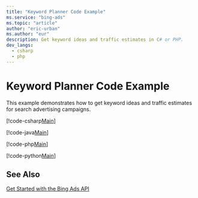 ```yaml
---
title: "Keyword Planner Code Example"
ms.service: "bing-ads"
ms.topic: "article"
author: "eric-urban"
ms.author: "eur"
description: Get keyword ideas and traffic estimates in C# or PHP.
dev_langs:
  - csharp
  - php
---
```

# Keyword Planner Code Example
This example demonstrates how to get keyword ideas and traffic estimates for search advertising campaigns.

[!code-csharp[Main](../../BingAds-dotNet-SDK/examples/BingAdsExamples/BingAdsExamplesLibrary/v11/KeywordPlanner.cs)]

[!code-java[Main](../../BingAds-Java-SDK/examples/BingAdsDesktopApp/src/main/java/com/microsoft/bingads/examples/v11/KeywordPlanner.java)]

[!code-php[Main](../../BingAds-PHP-SDK/samples/V11/KeywordPlanner.php)]

[!code-python[Main](../../BingAds-Python-SDK/examples/BingAdsPythonConsoleExamples/BingAdsPythonConsoleExamples/v11/keyword_planner.py)]

## See Also
[Get Started with the Bing Ads API](../guides/get-started.md)  
